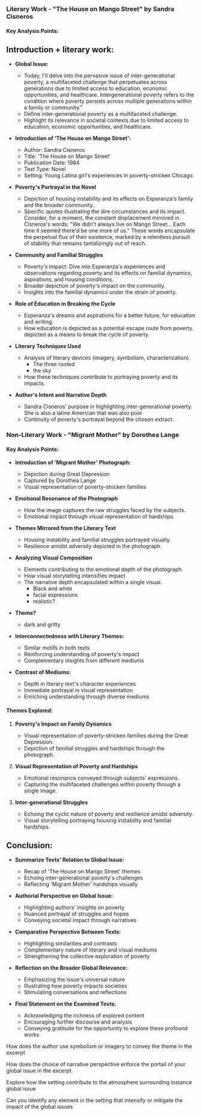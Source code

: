 
### Literary Work - "The House on Mango Street" by Sandra Cisneros

#### Key Analysis Points:

## Introduction + literary work:
- **Global Issue:**
    - Today, I'll delve into the pervasive issue of inter-generational poverty, a multifaceted challenge that perpetuates across generations due to limited access to education, economic opportunities, and healthcare. Intergenerational poverty refers to the condition where poverty persists across multiple generations within a family or community."
    - Define inter-generational poverty as a multifaceted challenge.
    - Highlight its relevance in societal contexts due to limited access to education, economic opportunities, and healthcare.
- **Introduction of 'The House on Mango Street':**
    - Author: Sandra Cisneros
    - Title: 'The House on Mango Street'
    - Publication Date: 1984
    - Text Type: Novel
    - Setting: Young Latina girl's experiences in poverty-stricken Chicago.

- **Poverty's Portrayal in the Novel**
    - Depiction of housing instability and its effects on Esperanza's family and the broader community..
    - Specific quotes illustrating the dire circumstances and its impact.
        Consider, for a moment, the constant displacement mirrored in Cisneros's words: "We didn't always live on Mango Street... Each time it seemed there'd be one more of us." These words encapsulate the perpetual flux of their existence, marked by a relentless pursuit of stability that remains tantalizingly out of reach.

- **Community and Familial Struggles**
    - Poverty's Impact: Dive into Esperanza's experiences and observations regarding poverty and its effects on familial dynamics, aspirations, and housing conditions.
    - Broader depiction of poverty's impact on the community.
    - Insights into the familial dynamics under the strain of poverty.

- **Role of Education in Breaking the Cycle**
    - Esperanza's dreams and aspirations for a better future, for education and writing.
    - How education is depicted as a potential escape route from poverty. depicted as a means to break the cycle of poverty.

- **Literary Techniques Used**
    - Analysis of literary devices (imagery, symbolism, characterization). 
       - The three rooted
       - the sky
    - How these techniques contribute to portraying poverty and its impacts.

- **Author's Intent and Narrative Depth**
    - Sandra Cisneros' purpose in highlighting inter-generational poverty.
        She is also a latine American that was also poor
    - Continuity of poverty's portrayal beyond the chosen extract.

### Non-Literary Work - "Migrant Mother" by Dorothea Lange

#### Key Analysis Points:

- **Introduction of 'Migrant Mother' Photograph:**
    
    - Depiction during Great Depression
    - Captured by Dorothea Lange
    - Visual representation of poverty-stricken families
- **Emotional Resonance of the Photograph**
    
    - How the image captures the raw struggles faced by the subjects.
    - Emotional impact through visual representation of hardships.
- **Themes Mirrored from the Literary Text**
    
    - Housing instability and familial struggles portrayed visually.
    - Resilience amidst adversity depicted in the photograph.
- **Analyzing Visual Composition**
    
    - Elements contributing to the emotional depth of the photograph.
    - How visual storytelling intensifies impact
    - The narrative depth encapsulated within a single visual.
        - Black and white
        - facial expressions
        - realistic?

- **Theme?**
    - dark and gritty

- **Interconnectedness with Literary Themes:**
    
    - Similar motifs in both texts
    - Reinforcing understanding of poverty's impact
    - Complementary insights from different mediums
- **Contrast of Mediums:**
    
    - Depth in literary text's character experiences
    - Immediate portrayal in visual representation
    - Enriching understanding through diverse mediums
#### Themes Explored:

1. **Poverty's Impact on Family Dynamics**
    
    - Visual representation of poverty-stricken families during the Great Depression.
    - Depiction of familial struggles and hardships through the photograph.
2. **Visual Representation of Poverty and Hardships**
    
    - Emotional resonance conveyed through subjects' expressions.
    - Capturing the multifaceted challenges within poverty through a single image.
3. **Inter-generational Struggles**
    
    - Echoing the cyclic nature of poverty and resilience amidst adversity.
    - Visual storytelling portraying housing instability and familial hardships.

## Conclusion:
- **Summarize Texts' Relation to Global Issue:**
    
    - Recap of 'The House on Mango Street' themes
    - Echoing inter-generational poverty's challenges
    - Reflecting 'Migrant Mother' hardships visually
- **Authorial Perspective on Global Issue:**
    
    - Highlighting authors' insights on poverty
    - Nuanced portrayal of struggles and hopes
    - Conveying societal impact through narratives
- **Comparative Perspective Between Texts:**
    
    - Highlighting similarities and contrasts
    - Complementary nature of literary and visual mediums
    - Strengthening the collective exploration of poverty
- **Reflection on the Broader Global Relevance:**
    
    - Emphasizing the issue's universal nature
    - Illustrating how poverty impacts societies
    - Stimulating conversations and reflections
- **Final Statement on the Examined Texts:**
    
    - Acknowledging the richness of explored content
    - Encouraging further discourse and analysis
    - Conveying gratitude for the opportunity to explore these profound works

How does the author use symbolism or imagery to convey the theme in the excerpt

How does the choice of narrative perspective enforce the portail of your global issue in the excerpt.

Explore how the setting contribute to the atmosphere surrounding instance global issue

Can you identify any element in the setting that intensify or mitigate the impact of the global issues